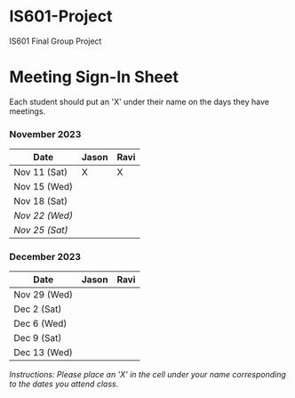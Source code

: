 # IS601-Project
IS601 Final Group Project

# Meeting Sign-In Sheet

Each student should put an 'X' under their name on the days they have meetings.

### November 2023

| Date        | Jason | Ravi |
|-------------|------|-------|
| Nov 11 (Sat)|  X   |   X   |
| Nov 15 (Wed)|      |       |
| Nov 18 (Sat)|      |       |
| *Nov 22 (Wed)* |       |           |  <!-- Skipped for Thanksgiving -->
| *Nov 25 (Sat)* |       |           | <!-- Skipped for Thanksgiving -->

### December 2023

| Date        | Jason | Ravi|
|-------------|-----------|-----------|
| Nov 29 (Wed)|           |           |
| Dec 2 (Sat) |           |           |
| Dec 6 (Wed) |           |           |
| Dec 9 (Sat) |           |           |
| Dec 13 (Wed)|           |           |

*Instructions: Please place an 'X' in the cell under your name corresponding to the dates you attend class.*
